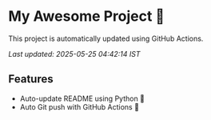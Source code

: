 # My Awesome Project 🚀

This project is automatically updated using GitHub Actions.

_Last updated: 2025-05-25 04:42:14 IST_

## Features
- Auto-update README using Python 🐍
- Auto Git push with GitHub Actions 🤖
